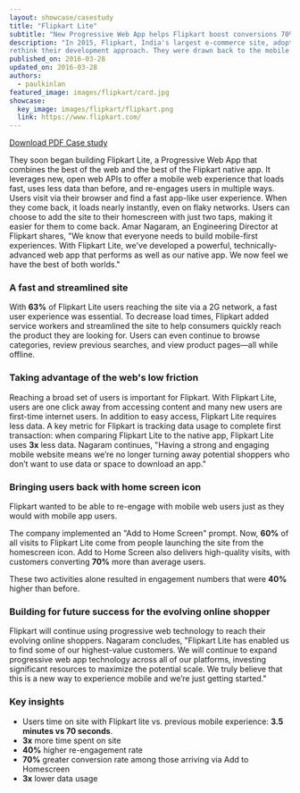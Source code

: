 ```yaml
---
layout: showcase/casestudy
title: "Flipkart Lite"
subtitle: "New Progressive Web App helps Flipkart boost conversions 70%"
description: "In 2015, Flipkart, India's largest e-commerce site, adopted an app-only strategy and temporarily shut down their mobile website. The company found it harder and harder to provide a user experience that was as fast and engaging as that of their mobile app. But then, Flipkart decided to
rethink their development approach. They were drawn back to the mobile web by the introduction of features that made the mobile web run instantly, work offline, and re-engage users."
published_on: 2016-03-28
updated_on: 2016-03-28
authors:
  - paulkinlan
featured_image: images/flipkart/card.jpg
showcase:
  key_image: images/flipkart/flipkart.png
  link: https://www.flipkart.com/
---
```


<a class="mdl-button mdl-button--colored mdl-js-button mdl-js-ripple-effect" href="pdfs/flipkart.pdf">Download PDF Case study</a>

They soon began building Flipkart Lite, a Progressive Web App that
combines the best of the web and the best of the Flipkart native app.
It leverages new, open web APIs to offer a mobile web experience
that loads fast, uses less data than before, and re-engages users in
multiple ways. Users visit via their browser and find a fast app-like user
experience. When they come back, it loads nearly instantly, even on flaky
networks. Users can choose to add the site to their homescreen with
just two taps, making it easier for them to come back. Amar Nagaram,
an Engineering Director at Flipkart shares, "We know that everyone needs
to build mobile-first experiences. With Flipkart Lite, we've developed a
powerful, technically-advanced web app that performs as well as our
native app. We now feel we have the best of both worlds."

### A fast and streamlined site

With **63%** of Flipkart Lite users reaching the site via a 2G network, a fast
user experience was essential. To decrease load times, Flipkart added
service workers and streamlined the site to help consumers quickly reach
the product they are looking for. Users can even continue to browse
categories, review previous searches, and view product pages—all
while offline.

### Taking advantage of the web's low friction

Reaching a broad set of users is important for Flipkart. With Flipkart Lite,
users are one click away from accessing content and many new users are
first-time internet users. In addition to easy access, Flipkart Lite requires
less data. A key metric for Flipkart is tracking data usage to complete first
transaction: when comparing Flipkart Lite to the native app, Flipkart Lite
uses **3x** less data. Nagaram continues, "Having a strong and engaging
mobile website means we’re no longer turning away potential shoppers
who don’t want to use data or space to download an app."

### Bringing users back with home screen icon

Flipkart wanted to be able to re-engage with mobile web users just as they
would with mobile app users.

The company implemented an "Add to Home Screen" prompt. Now, **60%**
of all visits to Flipkart Lite come from people launching the site from the
homescreen icon. Add to Home Screen also delivers high-quality visits,
with customers converting **70%** more than average users.

These two activities alone resulted in engagement numbers that were **40%**
higher than before.

### Building for future success for the evolving online shopper

Flipkart will continue using progressive web technology to reach their
evolving online shoppers. Nagaram concludes, "Flipkart Lite has enabled
us to find some of our highest-value customers. We will continue to expand
progressive web app technology across all of our platforms, investing
significant resources to maximize the potential scale. We truly believe that
this is a new way to experience mobile and we’re just getting started."

### Key insights

* Users time on site with Flipkart lite vs. previous mobile experience:
  **3.5 minutes vs 70 seconds**.
* **3x** more time spent on site
* **40%** higher re-engagement rate
* **70%** greater conversion rate among those arriving via Add to Homescreen
* **3x** lower data usage
